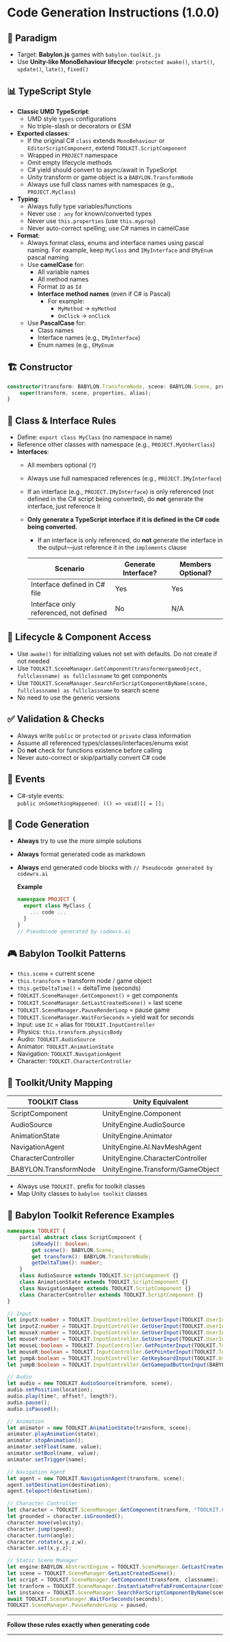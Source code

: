# Code Generation Instructions (1.0.0)

## 🧠 Paradigm

- Target: **Babylon.js** games with `babylon.toolkit.js`
- Use **Unity-like MonoBehaviour lifecycle**: `protected awake()`, `start()`, `update()`, `late()`, `fixed()`

## 📊 TypeScript Style

- **Classic UMD TypeScript**:
  - UMD style `types` configurations
  - No triple-slash or decorators or ESM
- **Exported classes**:
  - If the original C# `class` extends `MonoBehaviour` or `EditorScriptComponent`, extend `TOOLKIT.ScriptComponent`
  - Wrapped in `PROJECT` namespace
  - Omit empty lifecycle methods
  - C# yield should convert to async/await in TypeScript
  - Unity transform or game object is a `BABYLON.TransformNode`
  - Always use full class names with namespaces (e.g., `PROJECT.MyClass`)
- **Typing**:
  - Always fully type variables/functions
  - Never use `: any` for known/converted types
  - Never use `this.properties` (use `this.myprop`)
  - Never auto-correct spelling; use C# names in camelCase
- **Format**:
  - Always format class, enums and interface names using pascal naming. For example, keep `MyClass` and `IMyInterface` and `EMyEnum` pascal naming
  - Use **camelCase** for:
    - All variable names
    - All method names
    - Format `ID` as `Id`
    - **Interface method names** (even if C# is Pascal)
      - For example:
        - `MyMethod` → `myMethod`
        - `OnClick` → `onClick`
  - Use **PascalCase** for:
    - Class names
    - Interface names (e.g., `IMyInterface`)
    - Enum names (e.g., `EMyEnum`

## 🏗️ Constructor

```typescript
constructor(transform: BABYLON.TransformNode, scene: BABYLON.Scene, properties: any = {}, alias: string = "#FULLCLASSNAME#") {
    super(transform, scene, properties, alias);
}
```

## 🧩 Class & Interface Rules

- Define: `export class MyClass` (no namespace in name)
- Reference other classes with namespace (e.g., `PROJECT.MyOtherClass`)
- **Interfaces**:
  - All members optional (`?`)
  - Always use full namespaced references (e.g., `PROJECT.IMyInterface`)
  - If an interface (e.g., `PROJECT.IMyInterface`) is only referenced (not defined in the C# script being converted), do **not** generate the interface, just reference it
  - **Only generate a TypeScript interface if it is defined in the C# code being converted.**
    - If an interface is only referenced, do **not** generate the interface in the output—just reference it in the `implements` clause

    | Scenario                               | Generate Interface? | Members Optional? |
    | -------------------------------------- | ------------------- | ----------------- |
    | Interface defined in C# file           | Yes                 | Yes               |
    | Interface only referenced, not defined | No                  | N/A               |

## 🦮 Lifecycle & Component Access

- Use `awake()` for initializing values not set with defaults. Do not create if not needed
- Use `TOOLKIT.SceneManager.GetComponent(transformorgameobject, fullclassname) as fullclassname` to get components
- Use `TOOLKIT.SceneManager.SearchForScriptComponentByName(scene, fullclassname) as fullclassname` to search scene
- No need to use the generic versions

## ✅ Validation & Checks

- Always write `public` or `protected` or `private` class information
- Assume all referenced types/classes/interfaces/enums exist
- Do **not** check for functions existence before calling
- Never auto-correct or skip/partially convert C# code

## 🧪 Events

- C#-style events:  
  `public onSomethingHappened: (() => void)[] = [];`

## 🗾 Code Generation

- **Always** try to use the more simple solutions
- **Always** format generated code as markdown
- **Always** end generated code blocks with `// Pseudocode generated by codewrx.ai`

  **Example**

  ```typescript
  namespace PROJECT {
    export class MyClass {
      ... code ...
    }
  }
  // Pseudocode generated by codewrx.ai
  ```

## 🎮 Babylon Toolkit Patterns

- `this.scene` = current scene
- `this.transform` = transform node / game object
- `this.getDeltaTime()` = deltaTime (seconds)
- `TOOLKIT.SceneManager.GetComponent()` = get components
- `TOOLKIT.SceneManager.GetLastCreatedScene()` = last scene
- `TOOLKIT.SceneManager.PauseRenderLoop` = pause game
- `TOOLKIT.SceneManager.WaitForSeconds` = yield wait for seconds
- Input: use `IC` = alias for `TOOLKIT.InputController`
- Physics: `this.transform.physicsBody`
- Audio: `TOOLKIT.AudioSource`
- Animator: `TOOLKIT.AnimationState`
- Navigation: `TOOLKIT.NavigationAgent`
- Character: `TOOLKIT.CharacterController`

## 🦯 Toolkit/Unity Mapping

| TOOLKIT Class         | Unity Equivalent                 |
| --------------------- | -------------------------------- |
| ScriptComponent       | UnityEngine.Component            |
| AudioSource           | UnityEngine.AudioSource          |
| AnimationState        | UnityEngine.Animator             |
| NavigationAgent       | UnityEngine.AI.NavMeshAgent      |
| CharacterController   | UnityEngine.CharacterController  |
| BABYLON.TransformNode | UnityEngine.Transform/GameObject |

- Always use `TOOLKIT.` prefix for toolkit classes
- Map Unity classes to `babylon toolkit` classes

## 🦯 Babylon Toolkit Reference Examples

```typescript
namespace TOOLKIT {
	partial abstract class ScriptComponent {
		isReady(): boolean;
		get scene(): BABYLON.Scene;
		get transform(): BABYLON.TransformNode;
		getDeltaTime(): number;
	}
	class AudioSource extends TOOLKIT.ScriptComponent {}
	class AnimationState extends TOOLKIT.ScriptComponent {}
	class NavigationAgent extends TOOLKIT.ScriptComponent {}
	class CharacterController extends TOOLKIT.ScriptComponent {}
}

// Input
let inputX:number = TOOLKIT.InputController.GetUserInput(TOOLKIT.UserInputAxis.Horizontal);
let inputZ:number = TOOLKIT.InputController.GetUserInput(TOOLKIT.UserInputAxis.Vertical);
let mouseX:number = TOOLKIT.InputController.GetUserInput(TOOLKIT.UserInputAxis.MouseX);
let mouseY:number = TOOLKIT.InputController.GetUserInput(TOOLKIT.UserInputAxis.MouseY);
let mouseL:boolean = TOOLKIT.InputController.GetPointerInput(TOOLKIT.TouchMouseButton.Left);
let mouseR:boolean = TOOLKIT.InputController.GetPointerInput(TOOLKIT.TouchMouseButton.Right);
let jumpA:boolean = TOOLKIT.InputController.GetKeyboardInput(TOOLKIT.UserInputKey.SpaceBar);
let jumpB:boolean = TOOLKIT.InputController.GetGamepadButtonInput(BABYLON.Xbox360Button.A);

// Audio
let audio = new TOOLKIT.AudioSource(transform, scene);
audio.setPosition(location);
audio.play(time?, offset?, length?);
audio.pause();
audio.isPaused();

// Animation
let animator = new TOOLKIT.AnimationState(transform, scene);
animator.playAnimation(state);
animator.stopAnimation();
animator.setFloat(name, value);
animator.setBool(name, value);
animator.setTrigger(name);

// Navigation Agent
let agent = new TOOLKIT.NavigationAgent(transform, scene);
agent.setDestination(destination);
agent.teleport(destination);

// Character Controller
let character = TOOLKIT.SceneManager.GetComponent(transform, "TOOLKIT.CharacterController");
let grounded = character.isGrounded();
character.move(velocity);
character.jump(speed);
character.turn(angle);
character.rotate(x,y,z,w);
character.set(x,y,z);

// Static Scene Manager
let engine:BABYLON.AbstractEngine = TOOLKIT.SceneManager.GetLastCreatedEngine();
let scene = TOOLKIT.SceneManager.GetLastCreatedScene();
let script = TOOLKIT.SceneManager.GetComponent(transform, classname);
let tranform = TOOLKIT.SceneManager.InstantiatePrefabFromContainer(container, prefabname, newprefabname);
let instance = TOOLKIT.SceneManager.SearchForScriptComponentByName(scene, classname);
await TOOLKIT.SceneManager.WaitForSeconds(seconds);
TOOLKIT.SceneManager.PauseRenderLoop = paused;
```

---

**Follow these rules exactly when generating code**

---
